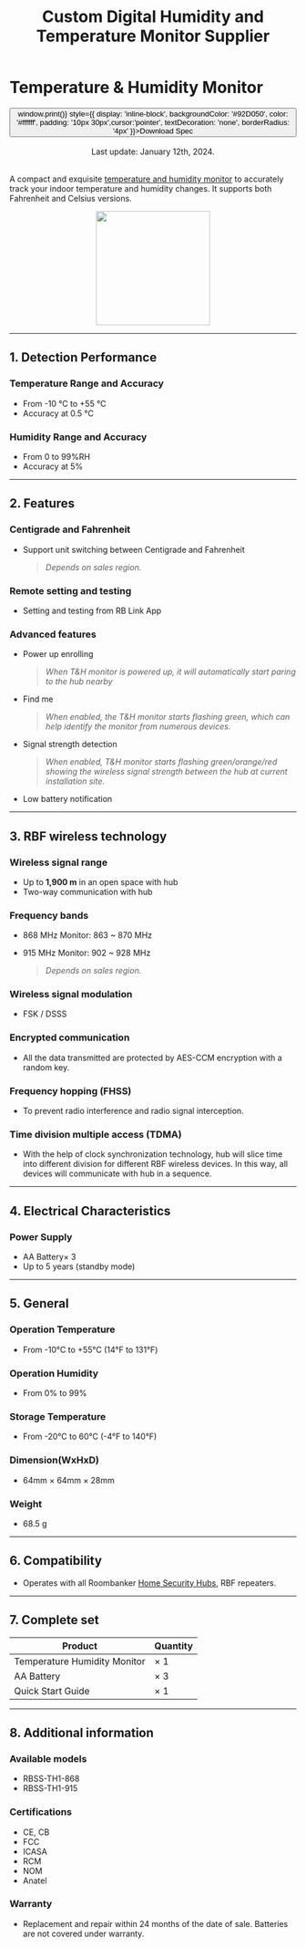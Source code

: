 ﻿---
description: Roombanker offers OEM digital indoor temperature and humidity monitor with compact and exquisite design. It supports both Fahrenheit and Celsius versions and can accurately track your indoor temperature and humidity changes.
title: Custom Digital Humidity and Temperature Monitor Supplier
keywords:
- digital humidity and temperature comfort monitor
- digital humidity and temperature monitor
- digital indoor temperature and humidity monitor
tags:
- humidity and temp monitor spec
---


# Temperature & Humidity Monitor

<div style={{textAlign: 'center'}}>
<button onClick={() => window.print()} style={{ display: 'inline-block', backgroundColor: '#92D050', color: '#ffffff', padding: '10px 30px',cursor:'pointer', textDecoration: 'none', borderRadius: '4px' }}>Download Spec</button>
</div>
<br />

<center>
    Last update: January 12th, 2024.
</center>

<br />

A compact and exquisite [temperature and humidity monitor](https://www.roombanker.com/products/temperature-humidity-monitor/) to accurately track your indoor temperature and humidity changes. It supports both Fahrenheit and Celsius versions.

<div align="center">
  <img src="https://dusunprj.oss-us-west-1.aliyuncs.com/roombanker/T&H%20Monitor.png" width="200" />
</div>





------

## 1. Detection Performance

### Temperature Range and Accuracy

* From -10 ℃ to +55 ℃
* Accuracy at 0.5 ℃

### Humidity Range and Accuracy

* From 0 to 99%RH
* Accuracy at 5%

------

## 2. Features

### Centigrade and Fahrenheit

* Support unit switching between Centigrade and Fahrenheit

  > *Depends on sales region.*

### Remote setting and testing

* Setting and testing from RB Link App

### Advanced features

* Power up enrolling  
  
  > *When T&H monitor is powered up, it will automatically start paring to the hub nearby*
* Find me  
  
  > *When enabled, the T&H monitor starts flashing green, which can help identify the monitor from numerous devices.*
* Signal strength detection  
  
  > *When enabled, T&H monitor starts flashing green/orange/red showing the wireless signal strength between the hub at current installation site.* 
* Low battery notification

------

## 3. RBF wireless technology

### Wireless signal range

* Up to **1,900 m** in an open space with hub
* Two-way communication with hub

### Frequency bands

* 868 MHz Monitor: 863 ~ 870 MHz
* 915 MHz Monitor: 902 ~ 928 MHz  
  
  > *Depends on sales region.*

### Wireless signal modulation

* FSK / DSSS

### Encrypted communication

* All the data transmitted are protected by AES-CCM encryption with a random key.

### Frequency hopping (FHSS)

* To prevent radio interference and radio signal interception.

### Time division multiple access (TDMA)

* With the help of clock synchronization technology, hub will slice time into different division for different RBF wireless devices. In this way, all devices will communicate with hub in a sequence.

------

## 4. Electrical Characteristics

### Power Supply

* AA Battery× 3
* Up to 5 years (standby mode)

------

## 5. General

### Operation Temperature

* From -10°С to +55°С (14°F to 131°F)

### Operation Humidity

* From 0% to 99%

### Storage Temperature

* From -20°C to 60°C (-4°F to 140°F)

### Dimension(WxHxD)

* 64mm × 64mm × 28mm

### Weight

* 68.5 g

------

## 6. Compatibility

* Operates with all Roombanker [Home Security Hubs](https://www.roombanker.com/products/smart-hub/),  RBF repeaters.

------

## 7. Complete set

| Product                      | Quantity |
| ---------------------------- | -------- |
| Temperature Humidity Monitor | × 1      |
| AA Battery                   | × 3      |
| Quick Start Guide            | × 1      |



------

## 8. Additional information

### Available models

* RBSS-TH1-868
* RBSS-TH1-915

### Certifications

* CE, CB
* FCC
* ICASA
* RCM
* NOM
* Anatel

### Warranty

* Replacement and repair within 24 months of the date of sale. Batteries are not covered under warranty.
